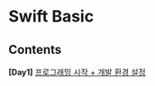 # Swift Basic

## Contents

**[Day1]** [프로그래밍 시작 + 개발 환경 설정](https://github.com/undervineg/Practices/tree/master/SwiftBasics/01_HelloWorld)

